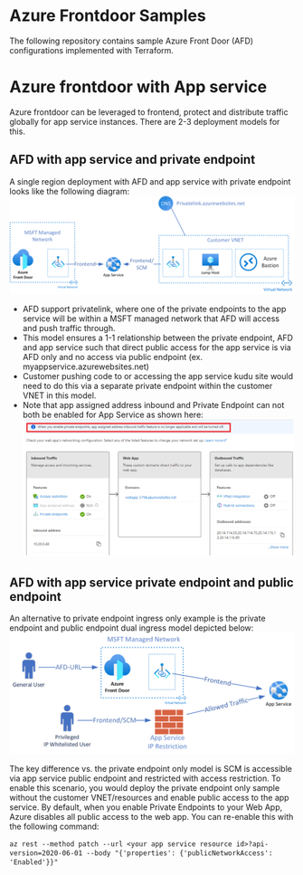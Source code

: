 # Azure Frontdoor Samples
The following repository contains sample Azure Front Door (AFD) configurations implemented with Terraform. 

# Azure frontdoor with App service
Azure frontdoor can be leveraged to frontend, protect and distribute traffic globally for app service instances. There are 2-3 deployment models for this.

## AFD with app service and private endpoint
A single region deployment with AFD and app service with private endpoint looks like the following diagram: 
![](assets/afd-appservice-and-privateendpt.png)
- AFD support privatelink, where one of the private endpoints to the app service will be within a MSFT managed network that AFD will access and push traffic through. 
- This model ensures a 1-1 relationship between the private endpoint, AFD and app service such that direct public access for the app service is via AFD only and no access via public endpoint (ex. myappservice.azurewebsites.net)
- Customer pushing code to or accessing the app service kudu site would need to do this via a separate private endpoint within the customer VNET in this model. 
- Note that app assigned address inbound and Private Endpoint can not both be enabled for App Service as shown here:
![](assets/appservice-network.png)

## AFD with app service private endpoint and public endpoint
An alternative to private endpoint ingress only example is the private endpoint and public endpoint dual ingress model depicted below:
![](assets/afd-appservice-public-and-private-ingress.png) 

The key difference vs. the private endpoint only model is SCM is accessible via app service public endpoint and restricted with access restriction. To enable this scenario, you would deploy the private endpoint only sample without the customer VNET/resources and enable public access to the app service. By default, when you enable Private Endpoints to your Web App, Azure disables all public access to the web app. You can re-enable this with the following command: 

```
az rest --method patch --url <your app service resource id>?api-version=2020-06-01 --body "{'properties': {'publicNetworkAccess': 'Enabled'}}"
```